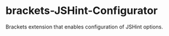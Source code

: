 brackets-JSHint-Configurator
============================

  Brackets extension that enables configuration of JSHint options.
